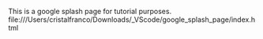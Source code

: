 This is a google splash page for tutorial purposes.
file:///Users/cristalfranco/Downloads/_VScode/google_splash_page/index.html